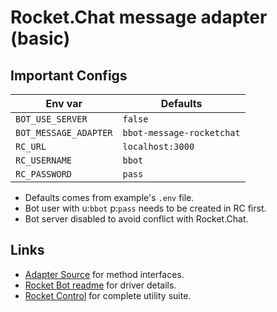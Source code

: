 [adapter]: '../bbot-message-rocketchat/'
[rocket-control]: 'https://github.com/Amazebot/rocket-control'
[rocket-bot]: 'https://github.com/Amazebot/rocket-control/tree/master/packages/bot'

# Rocket.Chat message adapter (basic)

## Important Configs

| Env var                   | Defaults                  |
| ------------------------- | ------------------------- |
| `BOT_USE_SERVER`          | `false`                   |
| `BOT_MESSAGE_ADAPTER`     | `bbot-message-rocketchat` |
| `RC_URL`                  | `localhost:3000`          |
| `RC_USERNAME`             | `bbot`                    |
| `RC_PASSWORD`             | `pass`                    |

- Defaults comes from example's `.env` file.
- Bot user with u:`bbot` p:`pass` needs to be created in RC first.
- Bot server disabled to avoid conflict with Rocket.Chat.

## Links
- [Adapter Source][adapter] for method interfaces.
- [Rocket Bot readme][rocket-bot] for driver details.
- [Rocket Control][rocket-control] for complete utility suite.
